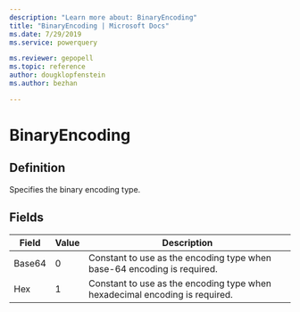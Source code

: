 ```yaml
---
description: "Learn more about: BinaryEncoding"
title: "BinaryEncoding | Microsoft Docs"
ms.date: 7/29/2019
ms.service: powerquery

ms.reviewer: gepopell
ms.topic: reference
author: dougklopfenstein
ms.author: bezhan

---
```

# BinaryEncoding

## Definition

Specifies the binary encoding type.

## Fields

|Field|Value|Description|  
|------------|---|---------------|  
|<a id="binaryencoding-base64">Base64</a>|0|Constant to use as the encoding type when base-64 encoding is required.|
|<a id="binaryencoding-hex">Hex</a>|1|Constant to use as the encoding type when hexadecimal encoding is required.|
